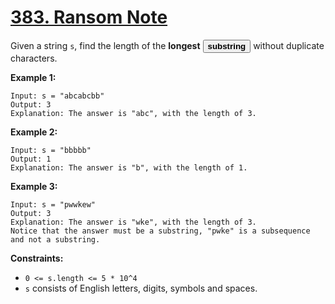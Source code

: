 # [383. Ransom Note](https://leetcode.com/problems/ransom-note/description/?envType=study-plan-v2&envId=top-interview-150)

Given a string <code>s</code>, find the length of the **longest**  <button type="button" aria-haspopup="dialog" aria-expanded="false" aria-controls="radix-:rj:" data-state="closed" class="">**substring** </button> without duplicate characters.

**Example 1:** 

```
Input: s = "abcabcbb"
Output: 3
Explanation: The answer is "abc", with the length of 3.
```

**Example 2:** 

```
Input: s = "bbbbb"
Output: 1
Explanation: The answer is "b", with the length of 1.
```

**Example 3:** 

```
Input: s = "pwwkew"
Output: 3
Explanation: The answer is "wke", with the length of 3.
Notice that the answer must be a substring, "pwke" is a subsequence and not a substring.
```

**Constraints:** 

- <code>0 <= s.length <= 5 * 10^4</code>
- <code>s</code> consists of English letters, digits, symbols and spaces.